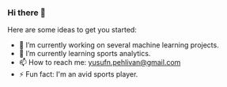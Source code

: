 ### Hi there 👋



Here are some ideas to get you started:

- 🔭 I’m currently working on several machine learning projects.
- 🌱 I’m currently learning sports analytics.
- 📫 How to reach me: yusufn.pehlivan@gmail.com
- ⚡ Fun fact: I'm an avid sports player.

